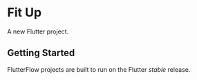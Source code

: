 # Fit Up

A new Flutter project.

## Getting Started

FlutterFlow projects are built to run on the Flutter _stable_ release.
